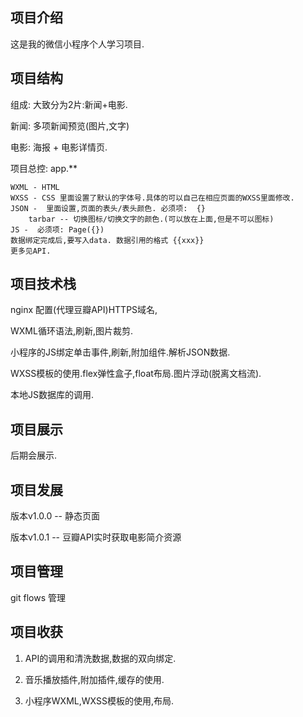 ## 项目介绍 

这是我的微信小程序个人学习项目.

## 项目结构

组成: 大致分为2片:新闻+电影.

新闻: 多项新闻预览(图片,文字)

电影: 海报 + 电影详情页.

项目总控: app.**
 
```
WXML - HTML 
WXSS - CSS 里面设置了默认的字体号.具体的可以自己在相应页面的WXSS里面修改.
JSON -  里面设置,页面的表头/表头颜色. 必须项:  {}
    tarbar -- 切换图标/切换文字的颜色.(可以放在上面,但是不可以图标)
JS -  必须项: Page({})  
数据绑定完成后,要写入data. 数据引用的格式 {{xxx}}
更多见API.
```
## 项目技术栈

nginx 配置(代理豆瓣API)HTTPS域名,

WXML循环语法,刷新,图片裁剪.

小程序的JS绑定单击事件,刷新,附加组件.解析JSON数据.

WXSS模板的使用.flex弹性盒子,float布局.图片浮动(脱离文档流).

本地JS数据库的调用.

## 项目展示

后期会展示.

## 项目发展

版本v1.0.0 -- 静态页面

版本v1.0.1 -- 豆瓣API实时获取电影简介资源

## 项目管理

git flows 管理

## 项目收获

1. API的调用和清洗数据,数据的双向绑定.

2. 音乐播放插件,附加插件,缓存的使用.

3. 小程序WXML,WXSS模板的使用,布局.
    














